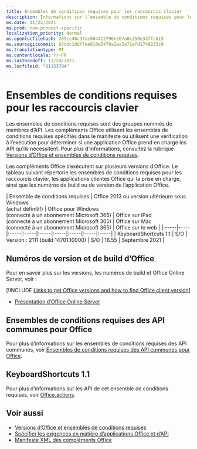 ```yaml
---
title: Ensembles de conditions requises pour les raccourcis clavier
description: Informations sur l’ensemble de conditions requises pour les raccourcis clavier pour Office des modules complémentaires.
ms.date: 11/22/2021
ms.prod: non-product-specific
localization_priority: Normal
ms.openlocfilehash: 209cc46c37ac004422796e267a8c350e33ffc615
ms.sourcegitcommit: b3ddc1ddf7ee810e6470a1ea3a71efd1748233c9
ms.translationtype: MT
ms.contentlocale: fr-FR
ms.lasthandoff: 11/24/2021
ms.locfileid: "61153794"
---
```

# <a name="keyboard-shortcuts-requirement-sets"></a>Ensembles de conditions requises pour les raccourcis clavier

Les ensembles de conditions requises sont des groupes nommés de membres d’API. Les compléments Office utilisent les ensembles de conditions requises spécifiés dans le manifeste ou utilisent une vérification à l’exécution pour déterminer si une application Office prend en charge les API qu’ils nécessitent. Pour plus d’informations, consultez la rubrique [Versions d’Office et ensembles de conditions requises](../../develop/office-versions-and-requirement-sets.md).

Les compléments Office s’exécutent sur plusieurs versions d’Office. Le tableau suivant répertorie les ensembles de conditions requises pour les raccourcis clavier, les applications clientes Office qui la prise en charge, ainsi que les numéros de build ou de version de l’application Office.

|  Ensemble de conditions requises  | Office 2013 ou version ultérieure sous Windows<br>(achat définitif) | Office pour Windows<br>(connecté à un abonnement Microsoft 365) |  Office sur iPad<br>(connecté à un abonnement Microsoft 365)  |  Office sur Mac<br>(connecté à un abonnement Microsoft 365)  | Office sur le web  |
|:-----|-----|:-----|:-----|:-----|:-----|:-----|:-----|:-----|
| KeyboardShortcuts 1.1  | S/O | Version : 2111 (build 14701.10000) | S/O | 16.55 | Septembre 2021 |

## <a name="office-versions-and-build-numbers"></a>Numéros de version et de build d’Office

Pour en savoir plus sur les versions, les numéros de build et Office Online Server, voir :

[!INCLUDE [Links to get Office versions and how to find Office client version](../../includes/links-get-office-versions-builds.md)]
- [Présentation d’Office Online Server](/officeonlineserver/office-online-server-overview)

## <a name="office-common-api-requirement-sets"></a>Ensembles de conditions requises des API communes pour Office

Pour plus d’informations sur les ensembles de conditions requises des API communes, voir [Ensembles de conditions requises des API communes pour Office](office-add-in-requirement-sets.md).

## <a name="keyboardshortcuts-11"></a>KeyboardShortcuts 1.1

Pour plus d’informations sur les API de cet ensemble de conditions requises, voir [Office.actions](/javascript/api/office/office.actions).

## <a name="see-also"></a>Voir aussi

- [Versions d’Office et ensembles de conditions requises](../../develop/office-versions-and-requirement-sets.md)
- [Spécifier les exigences en matière d’applications Office et d’API](../../develop/specify-office-hosts-and-api-requirements.md)
- [Manifeste XML des compléments Office](../../develop/add-in-manifests.md)
